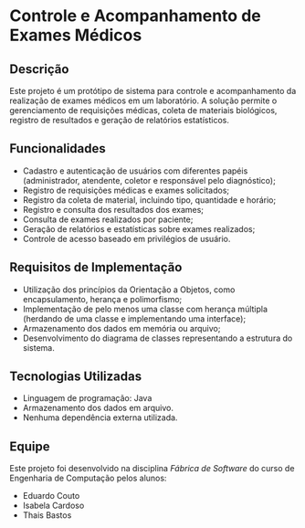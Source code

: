 # Controle e Acompanhamento de Exames Médicos

## Descrição
Este projeto é um protótipo de sistema para controle e acompanhamento da realização de exames médicos em um laboratório. A solução permite o gerenciamento de requisições médicas, coleta de materiais biológicos, registro de resultados e geração de relatórios estatísticos. 

## Funcionalidades
- Cadastro e autenticação de usuários com diferentes papéis (administrador, atendente, coletor e responsável pelo diagnóstico);
- Registro de requisições médicas e exames solicitados;
- Registro da coleta de material, incluindo tipo, quantidade e horário;
- Registro e consulta dos resultados dos exames;
- Consulta de exames realizados por paciente;
- Geração de relatórios e estatísticas sobre exames realizados;
- Controle de acesso baseado em privilégios de usuário.

## Requisitos de Implementação
- Utilização dos princípios da Orientação a Objetos, como encapsulamento, herança e polimorfismo;
- Implementação de pelo menos uma classe com herança múltipla (herdando de uma classe e implementando uma interface);
- Armazenamento dos dados em memória ou arquivo;
- Desenvolvimento do diagrama de classes representando a estrutura do sistema.

## Tecnologias Utilizadas
- Linguagem de programação: Java
- Armazenamento dos dados em arquivo.
- Nenhuma dependência externa utilizada.

## Equipe
Este projeto foi desenvolvido na disciplina *Fábrica de Software* do curso de Engenharia de Computação pelos alunos:
- Eduardo Couto
- Isabela Cardoso
- Thais Bastos


